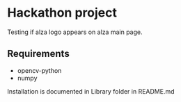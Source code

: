 # Hackathon project
Testing if alza logo appears on alza main page.

## Requirements
- opencv-python
- numpy

Installation is documented in Library folder in README.md
